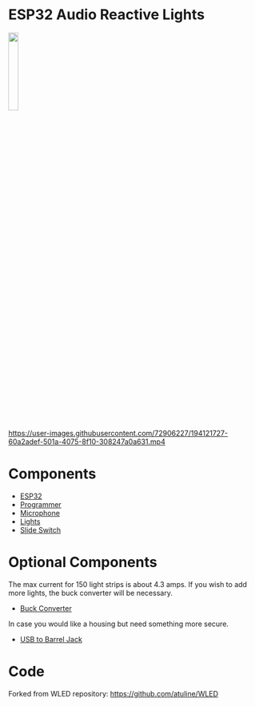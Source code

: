 # ESP32 Audio Reactive Lights
<img src="https://user-images.githubusercontent.com/72906227/194121267-a31496d2-0503-42ff-8906-b6d86dc4579d.png" width=20% height=20%>

https://user-images.githubusercontent.com/72906227/194121727-60a2adef-501a-4075-8f10-308247a0a631.mp4

# Components 

- [ESP32](https://circuitsetup.us/product/nodemcu-32s-esp32-esp-wroom-32-development-board/) 
- [Programmer](https://www.amazon.com/wESP32-Prog-Serial-Console-Programming-Module/dp/B084SPMLP3)
- [Microphone](https://www.amazon.com/DAOKI-Microphone-Amplifier-GY-MAX4466-Adjustable/dp/B07YKG9Y16/ref=sr_1_3?content-id=amzn1.sym.dbb2bd15-326d-4d11-831d-f6e882ac5d1f&keywords=microphone+breakout+board&pd_rd_r=430a8f86-6132-4c9e-9fb7-eb5538827fe8&pd_rd_w=pUAVU&pd_rd_wg=yYPBe&pf_rd_p=dbb2bd15-326d-4d11-831d-f6e882ac5d1f&pf_rd_r=SVFW72DRJSH15PPG2X1K&qid=1664990593&qu=eyJxc2MiOiIwLjg3IiwicXNhIjoiMC45NSIsInFzcCI6IjEuMDAifQ%3D%3D&sr=8-3)
- [Lights](https://www.amazon.com/SEZO-Individually-Addressable-Programmable-Non-Waterproof/dp/B097BX7P3V/ref=sr_1_9?crid=310P8BXPL9VCG&keywords=ws2812b&qid=1664990823&qu=eyJxc2MiOiI1LjE4IiwicXNhIjoiNC45NiIsInFzcCI6IjQuODEifQ%3D%3D&sprefix=ws28%2Caps%2C118&sr=8-9)
- [Slide Switch](https://www.amazon.com/Position-Breadboard-Electronic-Miniature-SlideSwitch/dp/B09R43HCY3/ref=sr_1_4?keywords=arduino+slide+switch&qid=1664992465&qu=eyJxc2MiOiIyLjkxIiwicXNhIjoiMi4zMyIsInFzcCI6IjEuOTMifQ%3D%3D&sr=8-4)

# Optional Components 
  The max current for 150 light strips is about 4.3 amps. If you wish to add more lights, the buck converter will be necessary.
- [Buck Converter](https://www.amazon.com/10pcs-Mini360-Voltage-Converter-Module/dp/B07T7L51ZW/ref=sr_1_4?crid=2RB9P9Z9X180Q&keywords=mini+360+buck+converter&qid=1664990655&qu=eyJxc2MiOiIzLjU4IiwicXNhIjoiMy41NiIsInFzcCI6IjMuMzIifQ%3D%3D&sprefix=mini+360+bu%2Caps%2C117&sr=8-4)
 
 In case you would like a housing but need something more secure. 
- [USB to Barrel Jack](https://www.amazon.com/Adafruit-MicroUSB-Barrel-Adapter-ADA2727/dp/B01GQFVMBI)

# Code
 Forked from WLED repository:
 https://github.com/atuline/WLED
